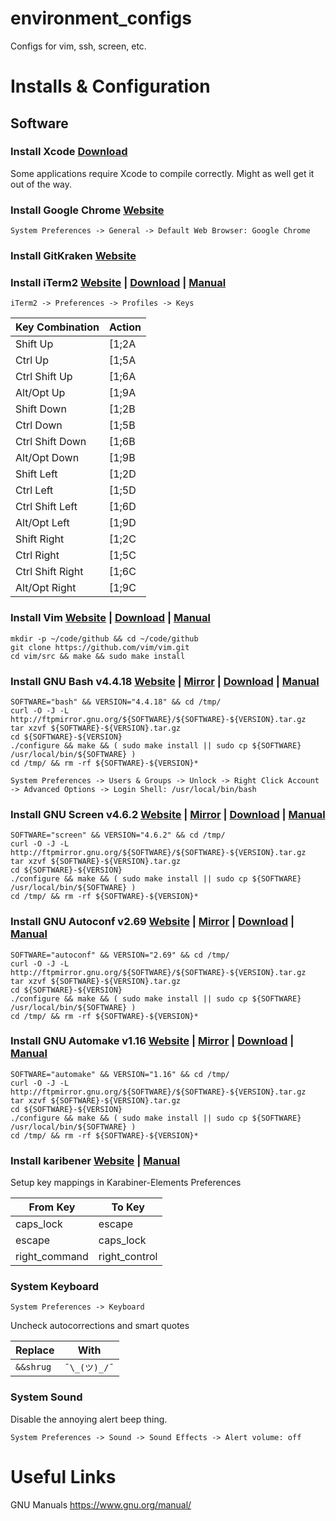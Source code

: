 environment_configs
===================

Configs for vim, ssh, screen, etc.

# Installs & Configuration

## Software
### Install Xcode [Download](https://developer.apple.com/download/)
Some applications require Xcode to compile correctly. Might as well get it out of the way.

### Install Google Chrome [Website](https://www.google.com/chrome/)
```
System Preferences -> General -> Default Web Browser: Google Chrome
```
### Install GitKraken [Website](https://www.gitkraken.com/)

### Install iTerm2 [Website](www.iterm2.com) | [Download](https://www.iterm2.com/downloads.html) | [Manual](https://www.iterm2.com/documentation.html)
```
iTerm2 -> Preferences -> Profiles -> Keys
```

Key Combination | Action
--------------- | ------
Shift Up | [1;2A
Ctrl Up | [1;5A
Ctrl Shift Up | [1;6A
Alt/Opt Up | [1;9A
Shift Down | [1;2B
Ctrl Down | [1;5B
Ctrl Shift Down | [1;6B
Alt/Opt Down | [1;9B
Shift Left | [1;2D
Ctrl Left | [1;5D
Ctrl Shift Left | [1;6D
Alt/Opt Left | [1;9D
Shift Right | [1;2C
Ctrl Right | [1;5C
Ctrl Shift Right | [1;6C
Alt/Opt Right | [1;9C

### Install Vim [Website](https://www.vim.org/) | [Download](https://www.vim.org/download.php) | [Manual](http://vimdoc.sourceforge.net/htmldoc/help.html)
```
mkdir -p ~/code/github && cd ~/code/github
git clone https://github.com/vim/vim.git
cd vim/src && make && sudo make install
```

### Install GNU Bash v4.4.18 [Website](https://www.gnu.org/software/bash/) | [Mirror](http://ftpmirror.gnu.org/bash/) | [Download](http://ftpmirror.gnu.org/bash/bash-4.4.18.tar.gz) | [Manual](https://www.gnu.org/software/bash/manual/bash.html)
```
SOFTWARE="bash" && VERSION="4.4.18" && cd /tmp/
curl -O -J -L http://ftpmirror.gnu.org/${SOFTWARE}/${SOFTWARE}-${VERSION}.tar.gz
tar xzvf ${SOFTWARE}-${VERSION}.tar.gz
cd ${SOFTWARE}-${VERSION}
./configure && make && ( sudo make install || sudo cp ${SOFTWARE} /usr/local/bin/${SOFTWARE} )
cd /tmp/ && rm -rf ${SOFTWARE}-${VERSION}*
```
```
System Preferences -> Users & Groups -> Unlock -> Right Click Account -> Advanced Options -> Login Shell: /usr/local/bin/bash
```

### Install GNU Screen v4.6.2 [Website](https://www.gnu.org/software/screen/) | [Mirror](http://ftpmirror.gnu.org/screen/) | [Download](http://ftpmirror.gnu.org/screen/screen-4.6.2.tar.gz) | [Manual](https://www.gnu.org/software/screen/manual/screen.html)
```
SOFTWARE="screen" && VERSION="4.6.2" && cd /tmp/
curl -O -J -L http://ftpmirror.gnu.org/${SOFTWARE}/${SOFTWARE}-${VERSION}.tar.gz
tar xzvf ${SOFTWARE}-${VERSION}.tar.gz
cd ${SOFTWARE}-${VERSION}
./configure && make && ( sudo make install || sudo cp ${SOFTWARE} /usr/local/bin/${SOFTWARE} )
cd /tmp/ && rm -rf ${SOFTWARE}-${VERSION}*
```

### Install GNU Autoconf v2.69 [Website](https://www.gnu.org/software/autoconf/) | [Mirror](http://ftpmirror.gnu.org/autoconf/) | [Download](http://ftpmirror.gnu.org/autoconf/autoconf-2.69.tar.gz) | [Manual](https://www.gnu.org/software/autoconf/manual/autoconf.html)
```
SOFTWARE="autoconf" && VERSION="2.69" && cd /tmp/
curl -O -J -L http://ftpmirror.gnu.org/${SOFTWARE}/${SOFTWARE}-${VERSION}.tar.gz
tar xzvf ${SOFTWARE}-${VERSION}.tar.gz
cd ${SOFTWARE}-${VERSION}
./configure && make && ( sudo make install || sudo cp ${SOFTWARE} /usr/local/bin/${SOFTWARE} )
cd /tmp/ && rm -rf ${SOFTWARE}-${VERSION}*
```

### Install GNU Automake v1.16 [Website](https://www.gnu.org/software/automake/) | [Mirror](http://ftpmirror.gnu.org/automake/) | [Download](http://ftpmirror.gnu.org/automake/automake-1.16.tar.gz) | [Manual](https://www.gnu.org/software/automake/manual/automake.html)
```
SOFTWARE="automake" && VERSION="1.16" && cd /tmp/
curl -O -J -L http://ftpmirror.gnu.org/${SOFTWARE}/${SOFTWARE}-${VERSION}.tar.gz
tar xzvf ${SOFTWARE}-${VERSION}.tar.gz
cd ${SOFTWARE}-${VERSION}
./configure && make && ( sudo make install || sudo cp ${SOFTWARE} /usr/local/bin/${SOFTWARE} )
cd /tmp/ && rm -rf ${SOFTWARE}-${VERSION}*
```

### Install karibener [Website](https://pqrs.org/osx/karabiner/) | [Manual](https://pqrs.org/osx/karabiner/document.html)
Setup key mappings in Karabiner-Elements Preferences

From Key | To Key
-------- | ------
caps_lock | escape
escape | caps_lock
right_command | right_control

### System Keyboard
```
System Preferences -> Keyboard
```
Uncheck autocorrections and smart quotes

Replace | With
------- | ----
`&&shrug` | `¯\_(ツ)_/¯`

### System Sound
Disable the annoying alert beep thing.
```
System Preferences -> Sound -> Sound Effects -> Alert volume: off
```

# Useful Links
GNU Manuals https://www.gnu.org/manual/
